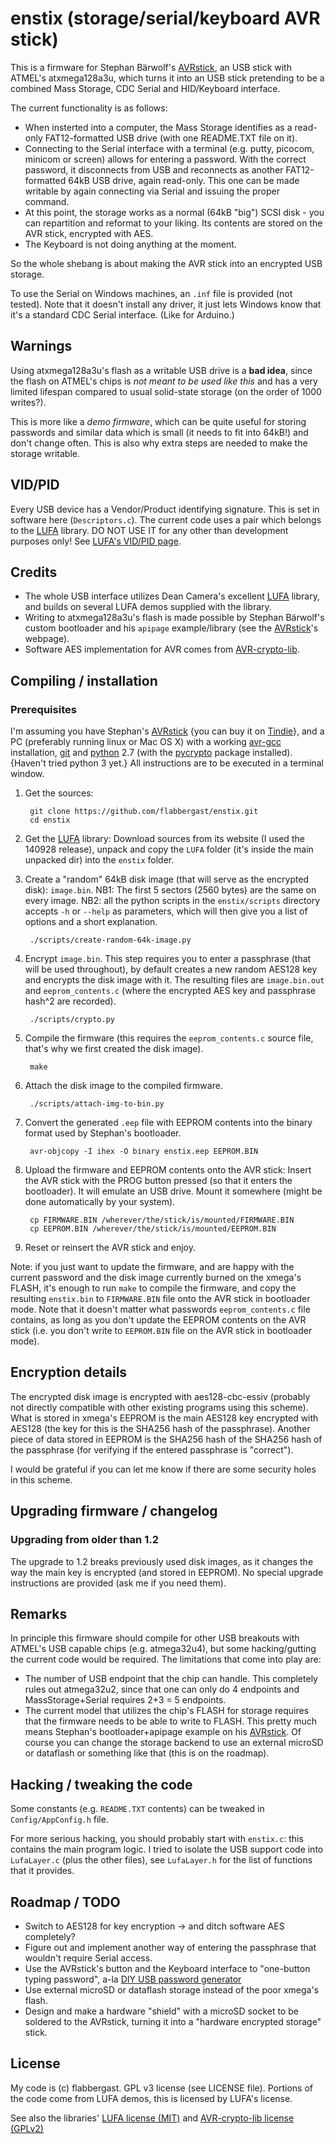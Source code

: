 # enstix (storage/serial/keyboard AVR stick)

This is a firmware for Stephan Bärwolf's
[AVRstick], an USB stick with
ATMEL's atxmega128a3u, which turns it into an USB stick pretending
to be a combined Mass Storage, CDC Serial and HID/Keyboard interface.

The current functionality is as follows:

 - When insterted into a computer, the Mass Storage identifies as a
   read-only FAT12-formatted USB drive (with one README.TXT file on it).
 - Connecting to the Serial interface with a terminal (e.g. putty,
   picocom, minicom or screen) allows for entering a password. With the
   correct password, it disconnects from USB and reconnects as another
   FAT12-formatted 64kB USB drive, again read-only. This one can be made
   writable by again connecting via Serial and issuing the proper
   command.
 - At this point, the storage works as a normal (64kB "big")
   SCSI disk - you can repartition and reformat to your liking. Its
   contents are stored on the AVR stick, encrypted with AES.
 - The Keyboard is not doing anything at the moment.

So the whole shebang is about making the AVR stick into an encrypted USB
storage.

To use the Serial on Windows machines, an `.inf` file is provided (not
tested). Note that it doesn't install any driver, it just lets Windows
know that it's a standard CDC Serial interface. (Like for Arduino.)

## Warnings

Using atxmega128a3u's flash as a writable USB drive is a **bad idea**,
since the flash on ATMEL's chips is *not meant to be used like this* and
has a very limited lifespan compared to usual solid-state storage (on
the order of 1000 writes?).

This is more like a *demo firmware*, which can be quite useful for
storing passwords and similar data which is small (it needs to fit into
64kB!) and don't change often. This is also why extra steps are needed
to make the storage writable.

## VID/PID

Every USB device has a Vendor/Product identifying signature. This is set
in software here (`Descriptors.c`). The current code uses a pair which
belongs to the [LUFA] library. DO NOT USE IT for any other than
development purposes only! See [LUFA's VID/PID
page](http://www.fourwalledcubicle.com/files/LUFA/Doc/120730/html/_page__v_i_d_p_i_d.html).

## Credits

- The whole USB interface utilizes Dean Camera's excellent [LUFA]
  library, and builds on several LUFA demos supplied with the library.
- Writing to atxmega128a3u's flash is made possible by Stephan Bärwolf's
  custom bootloader and his `apipage` example/library (see the
  [AVRstick]'s webpage).
- Software AES implementation for AVR comes from
  [AVR-crypto-lib].

## Compiling / installation

### Prerequisites

I'm assuming you have Stephan's [AVRstick] {you can buy it on
[Tindie](https://www.tindie.com/products/matrixstorm/avr-stick-prototype/)},
and a PC (preferably running linux or Mac OS X) with a working
[avr-gcc](http://www.nongnu.org/avr-libc/) installation,
[git](http://git-scm.com/) and [python](https://www.python.org/) 2.7
(with the [pycrypto](https://www.dlitz.net/software/pycrypto/) package
installed). {Haven't tried python 3 yet.} All instructions are to be
executed in a terminal window.

1. Get the sources:

        git clone https://github.com/flabbergast/enstix.git
        cd enstix

2. Get the [LUFA] library: Download sources from its website (I used the
   140928 release), unpack and copy the `LUFA` folder (it's inside
   the main unpacked dir) into the `enstix` folder.

3. Create a "random" 64kB disk image (that will serve as the encrypted
   disk): `image.bin`. NB1: The first 5 sectors (2560 bytes) are the
   same on every image. NB2: all the python scripts in the `enstix/scripts`
   directory accepts `-h` or `--help` as parameters, which
   will then give you a list of options and a short explanation.

        ./scripts/create-random-64k-image.py

4. Encrypt `image.bin`. This step requires you to enter a passphrase
   (that will be used throughout), by default creates a new random
   AES128 key and encrypts the disk image with it. The resulting files
   are `image.bin.out` and `eeprom_contents.c` (where the encrypted
   AES key and passphrase hash^2 are recorded).

        ./scripts/crypto.py

5. Compile the firmware (this requires the `eeprom_contents.c` source
   file, that's why we first created the disk image).

        make

6. Attach the disk image to the compiled firmware.

        ./scripts/attach-img-to-bin.py

7. Convert the generated `.eep` file with EEPROM contents into the
   binary format used by Stephan's bootloader.

        avr-objcopy -I ihex -O binary enstix.eep EEPROM.BIN

8. Upload the firmware and EEPROM contents onto the AVR stick: Insert
   the AVR stick with the PROG button pressed (so that it enters the
   bootloader). It will emulate an USB drive. Mount it somewhere (might
   be done automatically by your system).

        cp FIRMWARE.BIN /wherever/the/stick/is/mounted/FIRMWARE.BIN
        cp EEPROM.BIN /wherever/the/stick/is/mounted/EEPROM.BIN

9. Reset or reinsert the AVR stick and enjoy.

Note: if you just want to update the firmware, and are happy with the
current password and the disk image currently burned on the xmega's
FLASH, it's enough to run `make` to compile the firmware, and copy the
resulting `enstix.bin` to `FIRMWARE.BIN` file onto the AVR stick in
bootloader mode. Note that it doesn't matter what passwords
`eeprom_contents.c` file contains, as long as you don't update the
EEPROM contents on the AVR stick (i.e. you don't write to `EEPROM.BIN`
file on the AVR stick in bootloader mode).

## Encryption details

The encrypted disk image is encrypted with aes128-cbc-essiv (probably
not directly compatible with other existing programs using this scheme).
What is stored in xmega's EEPROM is the main AES128 key encrypted with
AES128 (the key for this is the SHA256 hash of the passphrase).
Another piece of data stored in EEPROM is the SHA256 hash of the SHA256
hash of the passphrase (for verifying if the entered passphrase is
"correct").

I would be grateful if you can let me know if there are some security
holes in this scheme.

## Upgrading firmware / changelog

### Upgrading from older than 1.2

The upgrade to 1.2 breaks previously used disk images, as it changes the
way the main key is encrypted (and stored in EEPROM). No special upgrade
instructions are provided (ask me if you need them).

## Remarks

In principle this firmware should compile for other USB breakouts
with ATMEL's USB capable chips (e.g. atmega32u4), but some
hacking/gutting the current code would be required.  The limitations
that come into play are:

- The number of USB endpoint that the chip can handle. This completely
  rules out atmega32u2, since that one can only do 4 endpoints and
  MassStorage+Serial requires 2+3 = 5 endpoints.
- The current model that utilizes the chip's FLASH for storage requires
  that the firmware needs to be able to write to FLASH. This pretty much
  means Stephan's bootloader+apipage example on his [AVRstick].
  Of course you can change the storage backend to use an external
  microSD or dataflash or something like that (this is on the roadmap).

## Hacking / tweaking the code

Some constants (e.g. `README.TXT` contents) can be tweaked in
`Config/AppConfig.h` file.

For more serious hacking, you should probably start with `enstix.c`:
this contains the main program logic. I tried to isolate the USB support
code into `LufaLayer.c` (plus the other files), see `LufaLayer.h` for
the list of functions that it provides.

## Roadmap / TODO

- Switch to AES128 for key encryption -> and ditch software AES
  completely?
- Figure out and implement another way of entering the passphrase that
  wouldn't require Serial access.
- Use the AVRstick's button and the Keyboard interface to "one-button
  typing password", a-la [DIY USB password
  generator](http://codeandlife.com/2012/03/03/diy-usb-password-generator/)
- Use external microSD or dataflash storage instead of the poor xmega's
  flash.
- Design and make a hardware "shield" with a microSD socket to be
  soldered to the AVRstick, turning it into a "hardware encrypted
  storage" stick.

## License

My code is (c) flabbergast. GPL v3 license (see LICENSE file). Portions
of the code come from LUFA demos, this is licensed by LUFA's license.

See also the libraries' [LUFA
license (MIT)](http://www.fourwalledcubicle.com/files/LUFA/Doc/120730/html/_page__license_info.html) and
[AVR-crypto-lib license
(GPLv2)](https://git.cryptolib.org/?p=avr-crypto-lib.git;a=blob;f=LICENSE;h=92851102051bbf74b2794f4b8a9b7e04374932ee;hb=HEAD)


[AVRstick]: http://matrixstorm.com/avr/avrstick/
[LUFA]: http://www.fourwalledcubicle.com/LUFA.php
[AVR-crypto-lib]: https://git.cryptolib.org/avr-crypto-lib.git

